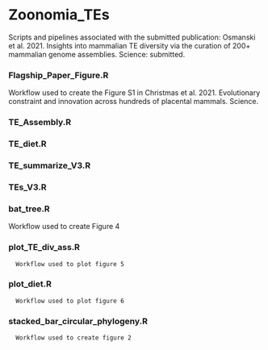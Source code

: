 # Zoonomia_TEs
Scripts and pipelines associated with the submitted publication: Osmanski et al. 2021. Insights into mammalian TE diversity via the curation of 200+ mammalian genome assemblies. Science: submitted. 



### Flagship_Paper_Figure.R
Workflow used to create the Figure S1 in Christmas et al. 2021. Evolutionary constraint and innovation across hundreds of placental mammals. Science. 



### TE_Assembly.R



### TE_diet.R



### TE_summarize_V3.R



### TEs_V3.R



### bat_tree.R
   Workflow used to create Figure 4


### plot_TE_div_ass.R
      Workflow used to plot figure 5


### plot_diet.R
      Workflow used to plot figure 6


### stacked_bar_circular_phylogeny.R
      Workflow used to create figure 2
